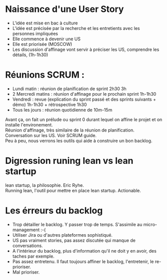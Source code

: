 # Naissance d'une User Story

- L'idée est mise en bac à culture
- L'idée est précisée par la recherche et les entretients avec les personnes impliquées
- Elle commence à devenir une US
- Elle est priorisée (MOSCOW)
- Les discussion d'affinage vont servir à préciser les US, comprendre les détails, (1h-1h30) 

# Réunions SCRUM :

- Lundi matin : réunion de planification de sprint 2h30 3h
- 2 Mercredi matins : réunion d'affinage pour le prochain sprint 1h-1h30
- Vendredi : revue (explication du sprint passé et des sprints suivants + démo) 1h-1h30 + rétrospective 1h30
- Tous les jours : réunion quotidienne de 10m-15m

Avant ça, on fait un prélude ou sprint 0 durant lequel on affine le projet et on installe l'environement.  
Réunion d'affinage, très similaire de la réunion de planification. Conversation sur les US. Voir SCRUM guide.  
Peu à peu, nous verrons les outils qui aide à construire un bon backlog.  

# Digression runing lean vs lean startup

lean startup, la philosophie. Eric Ryhe.  
Running lean, l'outil pour mettre en place lean startup. Actionable.  

# Les érreurs du backlog

- Trop détailler le backlog. Y passer trop de temps. S'assimile au micro-management :-(
- Utiliser Jira ou d'autres plateformes sophistiqué.
- US pas vraiment stories, pas assez discutée qui manque de conversations.
- A l'intérieur du backlog, plus d'information qu'il ne doit y en avoir, des taches par exemple.
- Pas assez entretenu. Il faut toujours affiner le backlog, l'entretenir, le re-prioriser.
- Mal prioriser. 

